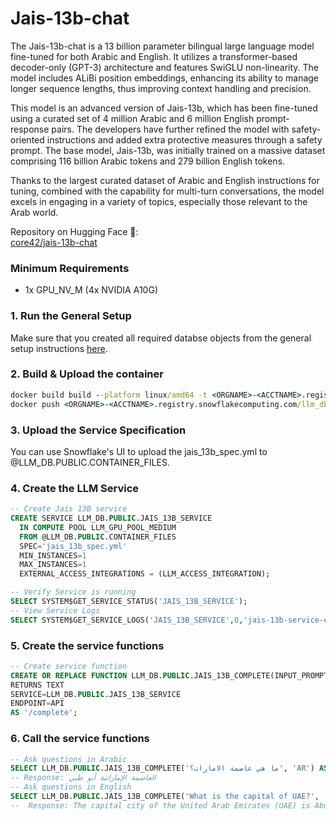 # Jais-13b-chat
The Jais-13b-chat is a 13 billion parameter bilingual large language model fine-tuned for both Arabic and English. It utilizes a transformer-based decoder-only (GPT-3) architecture and features SwiGLU non-linearity. The model includes ALiBi position embeddings, enhancing its ability to manage longer sequence lengths, thus improving context handling and precision.

This model is an advanced version of Jais-13b, which has been fine-tuned using a curated set of 4 million Arabic and 6 million English prompt-response pairs. The developers have further refined the model with safety-oriented instructions and added extra protective measures through a safety prompt. The base model, Jais-13b, was initially trained on a massive dataset comprising 116 billion Arabic tokens and 279 billion English tokens.

Thanks to the largest curated dataset of Arabic and English instructions for tuning, combined with the capability for multi-turn conversations, the model excels in engaging in a variety of topics, especially those relevant to the Arab world.

Repository on Hugging Face 🤗:  
[core42/jais-13b-chat](https://huggingface.co/core42/jais-13b-chat)

### Minimum Requirements
* 1x GPU_NV_M (4x NVIDIA A10G)

### 1. Run the General Setup
Make sure that you created all required databse objects from the general setup instructions [here](https://github.com/michaelgorkow/scs_llm_zoo/blob/main/README.md).

### 2. Build & Upload the container
```cmd
docker build build --platform linux/amd64 -t <ORGNAME>-<ACCTNAME>.registry.snowflakecomputing.com/llm_db/public/image_repository/jais_13b_service:latest .
docker push <ORGNAME>-<ACCTNAME>.registry.snowflakecomputing.com/llm_db/public/image_repository/jais_13b_service:latest
```

### 3. Upload the Service Specification
You can use Snowflake's UI to upload the jais_13b_spec.yml to @LLM_DB.PUBLIC.CONTAINER_FILES.  

### 4. Create the LLM Service
```sql
-- Create Jais 13B service
CREATE SERVICE LLM_DB.PUBLIC.JAIS_13B_SERVICE
  IN COMPUTE POOL LLM_GPU_POOL_MEDIUM
  FROM @LLM_DB.PUBLIC.CONTAINER_FILES
  SPEC='jais_13b_spec.yml'
  MIN_INSTANCES=1
  MAX_INSTANCES=1
  EXTERNAL_ACCESS_INTEGRATIONS = (LLM_ACCESS_INTEGRATION);

-- Verify Service is running
SELECT SYSTEM$GET_SERVICE_STATUS('JAIS_13B_SERVICE');
-- View Service Logs
SELECT SYSTEM$GET_SERVICE_LOGS('JAIS_13B_SERVICE',0,'jais-13b-service-container');
```

### 5. Create the service functions
```sql
-- Create service function
CREATE OR REPLACE FUNCTION LLM_DB.PUBLIC.JAIS_13B_COMPLETE(INPUT_PROMPT TEXT, INPUT_LANG TEXT)
RETURNS TEXT
SERVICE=LLM_DB.PUBLIC.JAIS_13B_SERVICE
ENDPOINT=API
AS '/complete';
```

### 6. Call the service functions
```sql
-- Ask questions in Arabic
SELECT LLM_DB.PUBLIC.JAIS_13B_COMPLETE('ما هي عاصمة الامارات؟', 'AR') AS RESPONSE;
-- Response: العاصمة الإماراتية أبو ظبي
-- Ask questions in English
SELECT LLM_DB.PUBLIC.JAIS_13B_COMPLETE('What is the capital of UAE?', 'EN') AS RESPONSE;
--  Response: The capital city of the United Arab Emirates (UAE) is Abu Dhabi.
```